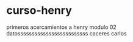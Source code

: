 # curso-henry
primeros acercamientos a henry modulo 02
datosssssssssssssssssssssssss 
caceres carlos